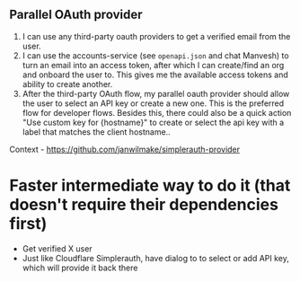 ## Parallel OAuth provider

1. I can use any third-party oauth providers to get a verified email from the user.
2. I can use the accounts-service (see `openapi.json` and chat Manvesh) to turn an email into an access token, after which I can create/find an org and onboard the user to. This gives me the available access tokens and ability to create another.
3. After the third-party OAuth flow, my parallel oauth provider should allow the user to select an API key or create a new one. This is the preferred flow for developer flows. Besides this, there could also be a quick action "Use custom key for {hostname}" to create or select the api key with a label that matches the client hostname..

Context - https://github.com/janwilmake/simplerauth-provider

# Faster intermediate way to do it (that doesn't require their dependencies first)

- Get verified X user
- Just like Cloudflare Simplerauth, have dialog to to select or add API key, which will provide it back there
